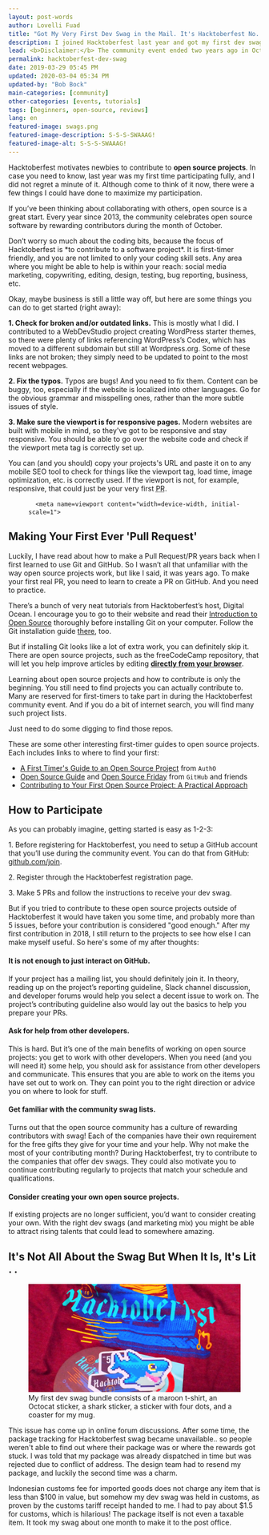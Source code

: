 ```yaml
---
layout: post-words
author: Lovelli Fuad
title: "Got My Very First Dev Swag in the Mail. It's Hacktoberfest No. 5!"
description: I joined Hacktoberfest last year and got my first dev swag this year. You too can take part in this community event this October.
lead: <b>Disclaimer:</b> The community event ended two years ago in October, but my first dev swag was just delivered to me a few <b>business days</b> ago.
permalink: hacktoberfest-dev-swag
date: 2019-03-29 05:45 PM
updated: 2020-03-04 05:34 PM
updated-by: "Bob Bock"
main-categories: [community] 
other-categories: [events, tutorials]
tags: [beginners, open-source, reviews]
lang: en
featured-image: swags.png
featured-image-description: S-S-S-SWAAAG!
featured-image-alt: S-S-S-SWAAAG!
---
```

<div class="fix-7x-12 toCenter mb-0 w3-medium">
<p>Hacktoberfest motivates newbies to contribute to <b>open source projects</b>. In case you need to know, last year was my first time participating fully, and I did not regret a minute of it. Although come to think of it now, there were a few things I could have done to maximize my participation.</p>
<p>If you’ve been thinking about collaborating with others, open source is a great start. Every year since 2013, the community celebrates open source software by rewarding contributors during the month of October.</p>
<p>Don’t worry so much about the coding bits, because the focus of Hacktoberfest is *to contribute to a software project*. It is first-timer friendly, and you are not limited to only your coding skill sets. Any area where you might be able to help is within your reach: social media marketing, copywriting, editing, design, testing, bug reporting, business, etc.</p>
<p>Okay, maybe business is still a little way off, but here are some things you can do to get started (right away):</p></div>

<div class="fix-7x-12 toCenter mb-0 w3-medium">
<p><b>1. <span class="grey">Check for broken and/or outdated links.</span></b> This is mostly what I did. I contributed to a WebDevStudio project creating WordPress starter themes, so there were plenty of links referencing WordPress’s Codex, which has moved to a different subdomain but still at Wordpress.org. Some of these links are not broken; they simply need to be updated to point to the most recent webpages.</p>
<p><b>2. <span class="grey">Fix the typos.</span></b> Typos are bugs! And you need to fix them. Content can be buggy, too, especially if the website is localized into other languages. Go for the obvious grammar and misspelling ones, rather than the more subtle issues of style.</p>
<p><b>3. <span class="grey">Make sure the viewport is for responsive pages.</span></b> Modern websites are built with mobile in mind, so they've got to be responsive and stay responsive. You should be able to go over the website code and check if the viewport meta tag is correctly set up.</p>
</div>

<div class="fix-7x-12 toCenter mb-5 w3-medium">
<p>You can (and you should) copy your projects's URL and paste it on to any mobile SEO tool to check for things like the viewport tag, load time, image optimization, etc. is correctly used. If the viewport is not, for example, responsive, that could just be your very first <abbr title="Pull Request">PR</abbr>.</p>
<p>

</p><figure class="highlight"><pre><code class="language-ruby" data-lang="ruby">  <span class="o">&lt;</span><span class="n">meta</span> <span class="nb">name</span><span class="o">=</span><span class="n">viewport</span> <span class="n">content</span><span class="o">=</span><span class="s2">"width=device-width, initial-scale=1"</span><span class="o">&gt;</span></code></pre></figure>

<p></p>
</div>

<div class="fix-7x-12 toCenter mb-5 w3-medium"><h2 class="font-weight-bold">Making Your First Ever 'Pull Request'</h2></div>

<div class="fix-7x-12 toCenter mb-0 w3-medium">
<p>Luckily, I have read about how to make a Pull Request/PR years back when I first learned to use Git and GitHub. So I wasn’t all that unfamiliar with the way open source projects work, but like I said, it was years ago. To make your first real PR, you need to learn to create a PR on GitHub. And you need to practice.</p>
<p>There’s a bunch of very neat tutorials from Hacktoberfest’s host, Digital Ocean. I encourage you to go to their website and read their <a href="https://www.digitalocean.com/community/tutorial_series/an-introduction-to-open-source" class="pinklink">Introduction to Open Source</a> thoroughly before installing Git on your computer. Follow the Git installation guide <a href="https://www.digitalocean.com/community/tutorials/how-to-contribute-to-open-source-getting-started-with-git#contributing-to-open-source-projects" class="blue">there</a>, too.</p>
<p>But if installing Git looks like a lot of extra work, you can definitely skip it. There are open source projects, such as the freeCodeCamp repository, that will let you help improve articles by editing <a href="https://medium.freecodecamp.org/hacktoberfest-2018-how-you-can-get-your-free-shirt-even-if-youre-new-to-coding-96080dd0b01b" class="blue"><b>directly from your browser</b></a>.</p> 
<p>Learning about open source projects and how to contribute is only the beginning. You still need to find projects you can actually contribute to. Many are reserved for first-timers to take part in during the Hacktoberfest community event. And if you do a bit of internet search, you will find many such project lists.</p>
<p>Just need to do some digging to find those repos.</p>
</div>

<div class="fix-7x-12 toCenter mb-5 w3-medium">
<p>These are some other interesting first-timer guides to open source projects. Each includes links to where to find your first:</p><ul><li class="pb-3"><a href="https://auth0.com/blog/a-first-timers-guide-to-an-open-source-project/" class="pinklink">A First Timer's Guide to an Open Source Project</a> from <code>AuthO</code></li>
<li class="pb-3"><a href="https://opensource.guide/" class="pinklink">Open Source Guide</a> and <a href="https://opensourcefriday.com/#participate" class="pinklink">Open Source Friday</a> from <code>GitHub</code> and friends</li>
<li class="pb-3"><a href="https://blog.devcenter.co/contributing-to-your-first-open-source-project-a-practical-approach-1928c4cbdae" class="pinklink">Contributing to Your First Open Source Project: A Practical Approach</a></li></ul></div>

<div class="fix-7x-12 toCenter mb-5 w3-medium"><h2 class="font-weight-bold">How to Participate</h2></div>

<div class="fix-7x-12 toCenter mb-5 w3-medium">
<p>As you can probably imagine, getting started is easy as 1-2-3:</p>

<p>1.	Before registering for Hacktoberfest, you need to setup a GitHub account that you’ll use during the community event. You can do that from GitHub: <a href="https://github.com/join" class="blue">github.com/join</a>.</p>

<p>2.	Register through the Hacktoberfest registration page.</p> 

<p>3.	Make 5 PRs and follow the instructions to receive your dev swag.</p>
    
<p>But if you tried to contribute to these open source projects outside of Hacktoberfest it would have taken you some time, and probably more than 5 issues, before your contribution is considered "good enough." After my first contribution in 2018, I still return to the projects to see how else I can make myself useful. So here's some of my after thoughts:</p>
</div>

<div class="row fix-7x-12 toCenter mb-5 w3-medium">
<h4 class="font-weight-bold">It is not enough to just interact on GitHub.</h4><p>If your project has a mailing list, you should definitely join it. In theory, reading up on the project’s reporting guideline, Slack channel discussion, and developer forums would help you select a decent issue to work on. The project’s contributing guideline also would lay out the basics to help you prepare your PRs.</p>

<h4 class="font-weight-bold">Ask for help from other developers.</h4><p>This is hard. But it’s one of the main benefits of working on open source projects: you get to work with other developers. When you need (and you will need it) some help, you should ask for assistance from other developers and communicate. This ensures that you are able to work on the items you have set out to work on. They can point you to the right direction or advice you on where to look for stuff.</p>

<h4 class="font-weight-bold">Get familiar with the community swag lists.</h4><p>Turns out that the open source community has a culture of rewarding contributors with swag! Each of the companies have their own requirement for the free gifts they give for your time and your help. Why not make the most of your contributing month? During Hacktoberfest, try to contribute to the companies that offer dev swags. They could also motivate you to continue contributing regularly to projects that match your schedule and qualifications.</p>

<h4 class="font-weight-bold">Consider creating your own open source projects.</h4><p>If existing projects are no longer sufficient, you’d want to consider creating your own. With the right dev swags (and marketing mix) you might be able to attract rising talents that could lead to somewhere amazing.</p></div>

<div class="fix-7x-12 toCenter mb-0 w3-medium"><h2 class="font-weight-bold">It's Not All About the Swag But When It Is, It's Lit . .</h2></div>

<div class="container">
<figure class="figure-img img-fluid rounded mt-4 mb-4">
  <img src="/assets/image/2-ftt.png" class="figure-img img-fluid rounded" alt="Finally got my swag in the mail">
  <figcaption class="figure-caption">My first dev swag bundle consists of a maroon t-shirt, an Octocat sticker, a shark sticker, a sticker with four dots, and a coaster for my mug.</figcaption>
</figure>
</div>

<div class="fix-7x-12 toCenter mb-5 w3-medium">
<p>This issue has come up in online forum discussions. After some time, the package tracking for Hacktoberfest swag became unavailable.. so people weren't able to find out where their package was or where the rewards got stuck. I was told that my package was already dispatched in time but was rejected due to conflict of address. The design team had to resend my package, and luckily the second time was a charm.</p>
<p>Indonesian customs fee for imported goods does not charge any item that is less than $100 in value, but somehow my dev swag was held in customs, as proven by the customs tariff receipt handed to me. I had to pay about $1.5 for customs, which is hilarious! The package itself is not even a taxable item. It took my swag about one month to make it to the post office.</p>
</div>
